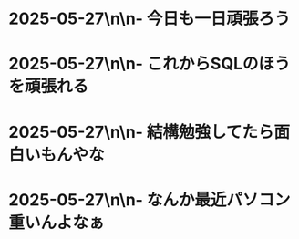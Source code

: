 # 2025-05-27\n\n- 今日も一日頑張ろう
# 2025-05-27\n\n- これからSQLのほうを頑張れる
# 2025-05-27\n\n- 結構勉強してたら面白いもんやな
# 2025-05-27\n\n- なんか最近パソコン重いんよなぁ
